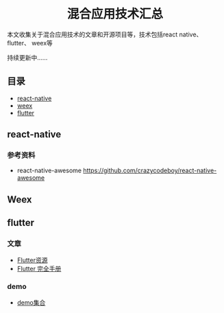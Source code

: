 <h1 align="center">混合应用技术汇总</h1>

本文收集关于混合应用技术的文章和开源项目等，技术包括react native、 flutter、 weex等


持续更新中……


## 目录

* [react-native](#react-native)
* [weex](#weex)
* [flutter](#flutter)

## react-native

### 参考资料
- react-native-awesome  https://github.com/crazycodeboy/react-native-awesome

## Weex


## flutter

### 文章
* [Flutter资源](https://github.com/nieyafei/flutter-resources)
* [Flutter 完全手册](https://juejin.im/book/5c5423ef6fb9a049cd54a213)


### demo

* [demo集合](https://github.com/XXApple/AndroidLibs/tree/master/Flutter)
